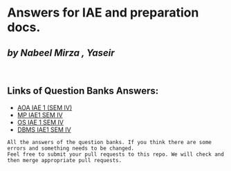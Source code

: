 # Answers for IAE and preparation docs.
## _by Nabeel Mirza , Yaseir_ 
<br>

## Links of Question Banks Answers:
- [AOA IAE 1 (SEM IV)](https://github.com/drocgoesongit/answers/blob/main/AOA_IAE1.md)
- [MP IAE1 SEM IV](https://github.com/drocgoesongit/answers/blob/main/DBMS_IAE1_S4.md)
- [OS IAE 1 SEM IV](https://github.com/drocgoesongit/answers/blob/main/OS_IAE1_S4.md)
- [DBMS IAE1 SEM IV](https://github.com/drocgoesongit/answers/blob/main/DBMS_IAE1_S4.md)


```
All the answers of the question banks. If you think there are some errors and something needs to be changed. 
Feel free to submit your pull requests to this repo. We will check and then merge appropriate pull requests.
```
